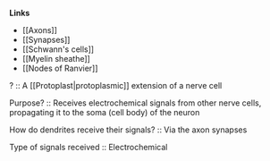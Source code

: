 **Links**
- [[Axons]]
- [[Synapses]]
- [[Schwann's cells]]
- [[Myelin sheathe]]
- [[Nodes of Ranvier]]

? :: A [[Protoplast|protoplasmic]] extension of a nerve cell

Purpose? :: Receives electrochemical signals from other nerve cells, propagating it to the soma (cell body) of the neuron

How do dendrites receive their signals? :: Via the axon synapses

Type of signals received :: Electrochemical
